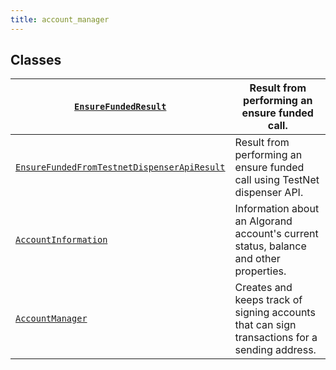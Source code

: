 ```yaml
---
title: account_manager
---
```

## Classes

| [`EnsureFundedResult`](/reference/algokit-utils-py/api/accounts/account_manager/ensurefundedresult/#algokit_utils.accounts.account_manager.EnsureFundedResult)                                                                      | Result from performing an ensure funded call.                                                 |
|------------------------------------------------------------------------------------------------------------------------------------------------------------------------------|-----------------------------------------------------------------------------------------------|
| [`EnsureFundedFromTestnetDispenserApiResult`](/reference/algokit-utils-py/api/accounts/account_manager/ensurefundedfromtestnetdispenserapiresult/#algokit_utils.accounts.account_manager.EnsureFundedFromTestnetDispenserApiResult) | Result from performing an ensure funded call using TestNet dispenser API.                     |
| [`AccountInformation`](/reference/algokit-utils-py/api/accounts/account_manager/accountinformation/#algokit_utils.accounts.account_manager.AccountInformation)                                                                      | Information about an Algorand account's current status, balance and other properties.         |
| [`AccountManager`](/reference/algokit-utils-py/api/accounts/account_manager/accountmanager/#algokit_utils.accounts.account_manager.AccountManager)                                                                                  | Creates and keeps track of signing accounts that can sign transactions for a sending address. |
